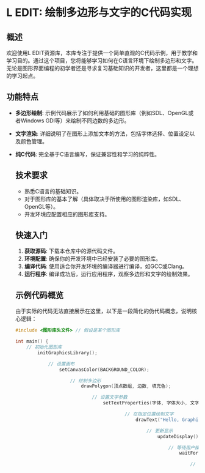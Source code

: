 # L EDIT: 绘制多边形与文字的C代码实现

## 概述

欢迎使用L EDIT资源库，本库专注于提供一个简单直观的C代码示例，用于教学和学习目的。通过这个项目，您将能够学习如何在C语言环境下绘制多边形和文字。无论是图形界面编程的初学者还是寻求复习基础知识的开发者，这里都是一个理想的学习起点。

## 功能特点

- **多边形绘制**: 示例代码展示了如何利用基础的图形库（例如SDL、OpenGL或者Windows GDI等）来绘制不同边数的多边形。
- **文字渲染**: 详细说明了在图形上添加文本的方法，包括字体选择、位置设定以及颜色管理。
- **纯C代码**: 完全基于C语言编写，保证兼容性和学习的纯粹性。

  ## 技术要求

  - 熟悉C语言的基础知识。
  - 对于图形库的基本了解（具体取决于所使用的图形渲染库，如SDL、OpenGL等）。
  - 开发环境应配置相应的图形库支持。

  ## 快速入门

  1. **获取源码**: 下载本仓库中的源代码文件。
  2. **环境配置**: 确保你的开发环境中已经安装了必要的图形库。
  3. **编译代码**: 使用适合你开发环境的编译器进行编译，如GCC或Clang。
  4. **运行程序**: 编译成功后，运行应用程序，观察多边形和文字的绘制效果。

  ## 示例代码概览

  由于实际的代码无法直接展示在这里，以下是一段简化的伪代码概念，说明核心逻辑：

  ```c
  #include <图形库头文件> // 假设是某个图形库

  int main() {
      // 初始化图形库
          initGraphicsLibrary();

              // 设置画布
                  setCanvasColor(BACKGROUND_COLOR);

                      // 绘制多边形
                          drawPolygon(顶点数组, 边数, 填充色);

                              // 设置文字参数
                                  setTextProperties(字体, 字体大小, 文字颜色);

                                          // 在指定位置绘制文字
                                              drawText("Hello, Graphics!", x坐标, y坐标);

                                                  // 更新显示
                                                      updateDisplay();

                                                          // 等待用户操作或事件
                                                              waitForEvent();

                                                                  // 清理并关闭图形库
                                                                      cleanupGraphicsLibrary();

                                                                          return 0;
                                                                          }
                                                                          ```

                                                                          ## 学习与贡献

                                                                          - **学习**: 通过阅读和实践此代码，您可以深入了解C语言处理图形界面的基本技巧。
                                                                          - **贡献**: 如果您有优化建议或发现了代码中的错误，欢迎提出Pull Request，共同完善这个项目。

                                                                          通过L EDIT，让我们一起探索C语言在图形编程领域的无限可能。开始您的图形编程之旅吧！

                                                                          ---

                                                                          请注意，上面的“图形库头文件”、“背景色”、“顶点数组”等细节需根据实际使用的图形库文档进行替换和设置。

                                                                          ## 下载链接
                                                                          [LEDIT绘制多边形与文字的C代码实现](https://pan.quark.cn/s/75951daa4f9d) 

                                                                          (备用: [备用下载](https://pan.baidu.com/s/1xh9wByYalF0CRVgOTWJoEA?pwd=1234))

                                                                          ## 说明

                                                                          该仓库仅用于学习交流，请勿用于商业用途。
